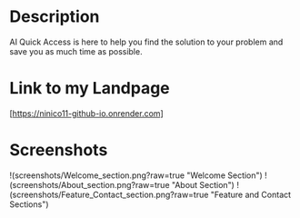 # Description
AI Quick Access is here to help you find the solution to your problem and save you as much time as possible.
# Link to my Landpage
[https://ninico11-github-io.onrender.com]
# Screenshots
!(screenshots/Welcome_section.png?raw=true "Welcome Section")
!(screenshots/About_section.png?raw=true "About Section")
!(screenshots/Feature_Contact_section.png?raw=true "Feature and Contact Sections")

